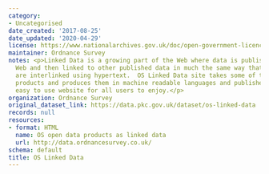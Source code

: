 ```yaml
---
category:
- Uncategorised
date_created: '2017-08-25'
date_updated: '2020-04-29'
license: https://www.nationalarchives.gov.uk/doc/open-government-licence/version/3/
maintainer: Ordnance Survey
notes: <p>Linked Data is a growing part of the Web where data is published on the
  Web and then linked to other published data in much the same way that web pages
  are interlinked using hypertext.  OS Linked Data site takes some of the OS OpenData
  products and produces them in machine readable languages and publishes them in this
  easy to use website for all users to enjoy.</p>
organization: Ordnance Survey
original_dataset_link: https://data.pkc.gov.uk/dataset/os-linked-data
records: null
resources:
- format: HTML
  name: OS open data products as linked data
  url: http://data.ordnancesurvey.co.uk/
schema: default
title: OS Linked Data
---
```

